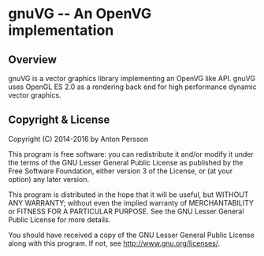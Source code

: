 gnuVG -- An OpenVG implementation
==================================

## Overview
gnuVG is a vector graphics library implementing an OpenVG like API. gnuVG uses OpenGL ES 2.0 as a rendering back end for high performance dynamic vector graphics.

## Copyright & License
Copyright (C) 2014-2016 by Anton Persson

This program is free software: you can redistribute it and/or modify
it under the terms of the GNU Lesser General Public License as
published by the Free Software Foundation, either version 3 of
the License, or (at your option) any later version.

This program is distributed in the hope that it will be useful,
but WITHOUT ANY WARRANTY; without even the implied warranty of
MERCHANTABILITY or FITNESS FOR A PARTICULAR PURPOSE.  See the
GNU Lesser General Public License for more details.

You should have received a copy of the GNU Lesser General Public License
along with this program.  If not, see <http://www.gnu.org/licenses/>.
